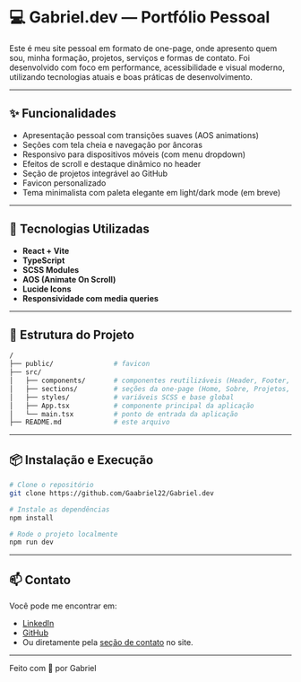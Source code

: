 # 💻 Gabriel.dev — Portfólio Pessoal

Este é meu site pessoal em formato de one-page, onde apresento quem sou, minha formação, projetos, serviços e formas de contato. Foi desenvolvido com foco em performance, acessibilidade e visual moderno, utilizando tecnologias atuais e boas práticas de desenvolvimento.

---

## ✨ Funcionalidades

- Apresentação pessoal com transições suaves (AOS animations)
- Seções com tela cheia e navegação por âncoras
- Responsivo para dispositivos móveis (com menu dropdown)
- Efeitos de scroll e destaque dinâmico no header
- Seção de projetos integrável ao GitHub
- Favicon personalizado
- Tema minimalista com paleta elegante em light/dark mode (em breve)

---

## 🧰 Tecnologias Utilizadas

- **React + Vite**
- **TypeScript**
- **SCSS Modules**
- **AOS (Animate On Scroll)**
- **Lucide Icons**
- **Responsividade com media queries**

---

## 📂 Estrutura do Projeto

```bash
/
├── public/               # favicon
├── src/           
│   ├── components/       # componentes reutilizáveis (Header, Footer, etc.)
│   ├── sections/         # seções da one-page (Home, Sobre, Projetos, etc.)
│   ├── styles/           # variáveis SCSS e base global
│   ├── App.tsx           # componente principal da aplicação
│   └── main.tsx          # ponto de entrada da aplicação
├── README.md             # este arquivo
```

---

## 📦 Instalação e Execução

```bash
# Clone o repositório
git clone https://github.com/Gaabriel22/Gabriel.dev

# Instale as dependências
npm install

# Rode o projeto localmente
npm run dev
```

---

## 📫 Contato

Você pode me encontrar em:

- [LinkedIn](https://www.linkedin.com/in/gabrielamaral22/)
- [GitHub](https://github.com/Gaabriel22)
- Ou diretamente pela [seção de contato](#contact) no site.

---

Feito com 💙 por Gabriel
